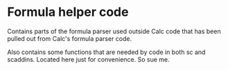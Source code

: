 # Formula helper code

Contains parts of the formula parser used outside Calc code that has
been pulled out from Calc's formula parser code.

Also contains some functions that are needed by code in both sc and
scaddins. Located here just for convenience. So sue me.

